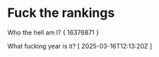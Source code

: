 # Fuck the rankings

Who the hell am I?
{ 16376871 }

What fucking year is it?
[ 2025-03-16T12:13:20Z ]
